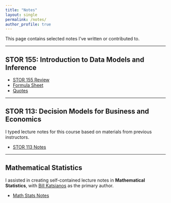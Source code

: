 ```yaml
---
title: "Notes"
layout: single
permalink: /notes/
author_profile: true
---
```


This page contains selected notes I’ve written or contributed to.

---

## STOR 155: Introduction to Data Models and Inference

- [STOR 155 Review](/assets/files/stor155/STOR155Review.pdf)
- [Formula Sheet](/assets/files/stor155/FormulaSheet.pdf)
- [Quotes](/assets/files/stor155/Quotes.pdf)

---

## STOR 113: Decision Models for Business and Economics

I typed lecture notes for this course based on materials from previous instructors.

- [STOR 113 Notes](/assets/files/stor113/STOR_113_notes.pdf)

---

## Mathematical Statistics

I assisted in creating self-contained lecture notes in **Mathematical Statistics**, with [Bill Katsianos](https://katsianos.github.io/) as the primary author.

- [Math Stats Notes](/assets/files/math_stats/Mathematical_Statistics.pdf)
